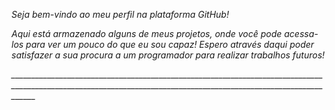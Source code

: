 *Seja bem-vindo ao meu perfil na plataforma GitHub!*

*Aqui está armazenado alguns de meus projetos, onde você pode acessa-los para ver um pouco do que eu sou capaz!
Espero através daqui poder satisfazer a sua procura a um programador para realizar trabalhos futuros!*

*__________________________________________________________________________________________________________________________________________________________________*
